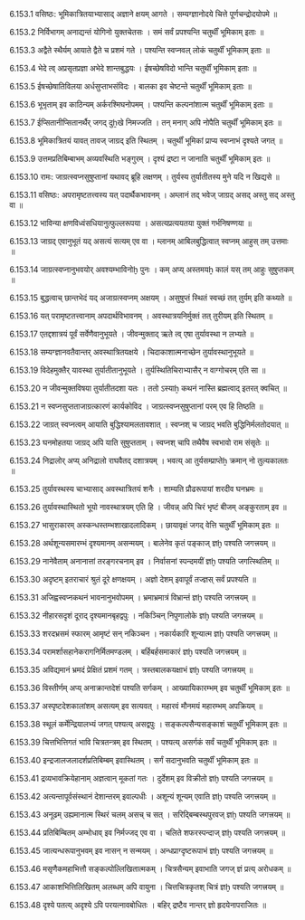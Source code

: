 6.153.1
वसिष्ठः:
भूमिकात्रितयाभ्यासाद् अज्ञाने क्षयम् आगते ।
सम्यग्ज्ञानोदये चित्ते पूर्णचन्द्रोदयोपमे ॥


6.153.2
निर्विभागम् अनाद्यन्तं योगिनो युक्तचेतसः ।
समं सर्वं प्रपश्यन्ति चतुर्थीं भूमिकाम् इताः ॥


6.153.3
अद्वैते स्थैर्यम् आयाते द्वैते च प्रशमं गते ।
पश्यन्ति स्वप्नवल् लोकं चतुर्थीं भूमिकाम् इताः ॥


6.153.4
भेदे त्व् अप्रसृतप्रज्ञा अभेदे शान्तबुद्धयः ।
ईषच्छेषविदो भान्ति चतुर्थीं भूमिकाम् इताः ॥


6.153.5
ईषच्छेषातिविलया अर्धसुप्ताभसंविदः ।
बालका इव चेष्टन्ते चतुर्थीं भूमिकाम् इताः ॥


6.153.6
भूभृताम् इव काठिन्यम् अर्करश्मिघनोपमम् ।
पश्यन्ति कल्पनांशात्म चतुर्थीं भूमिकाम् इताः ॥


6.153.7
ईप्सितानीप्सितानर्थैर् जगद् दुẖखे निमज्जति ।
तन् मनाग् अपि नोपैति चतुर्थीं भूमिकाम् इतः ॥


6.153.8
भूमिकात्रितयं यावत् तावज् जाग्रद् इति स्थितम् ।
चतुर्थीं भूमिकां प्राप्य स्वप्नाभं दृश्यते जगत् ॥


6.153.9
उत्तमप्रतिबिम्बाभम् अव्यवस्थिति भङ्गुरम् ।
दृश्यं द्रष्टा न जानाति चतुर्थीं भूमिकाम् इतः ॥


6.153.10
रामः:
जाग्रत्स्वप्नसुषुप्तानां यथावद् ब्रूहि लक्षणम् ।
तुर्यस्य तुर्यातीतस्य मुने यदि न खिद्यसे ॥


6.153.11
वसिष्ठः:
अपरामृष्टतत्त्वस्य यत् पदार्थैकभावनम् ।
अम्लानं तद् भवेज् जाग्रद् असद् अस्तु सद् अस्तु वा ॥


6.153.12
भाविन्या क्षणविध्वंसधियानुत्फुल्लरूपया ।
असत्यप्रत्ययतया युक्तं गर्भनिषण्णया ॥


6.153.13
जाग्रद् एवानुभूतं यद् असत्यं सत्यम् एव वा ।
म्लानम् आबिलबुद्धित्वात् स्वप्नम् आहुस् तम् उत्तमाः ॥


6.153.14
जाग्रत्स्वप्नानुभवयोर् अवश्यम्भाविनोḫ पुनः ।
कम् अप्य् अस्तमयẖ कालं यस् तम् आहुः सुषुप्तकम् ॥


6.153.15
बुद्धत्वाच् छान्तभेदं यद् अजाग्रत्स्वप्नम् अक्षयम् ।
असुषुप्तं स्थितं स्वच्छं तत् तुर्यम् इति कथ्यते ॥


6.153.16
यत् परामृष्टतत्त्वानाम् अपदार्थविभावनम् ।
अवस्थात्रयनिर्मुक्तं तत् तुरीयम् इति स्थितम् ॥


6.153.17
एतद्दशात्रयं पूर्वं सर्वेणैवानुभूयते ।
जीवन्मुक्ताद् ऋते त्व् एषा तुर्यावस्था न लभ्यते ॥


6.153.18
सम्यग्ज्ञानवतैवान्तर् अवस्थात्रितयक्षये ।
चिदाकाशात्मनाच्छेन तुर्यावस्थानुभूयते ॥


6.153.19
विदेहमुक्तैर् यावस्था तुर्यातीतानुभूयते ।
तुर्यस्थितिचिराभ्यासैर् न वाग्गोचरम् एति सा ॥


6.153.20
न जीवन्मुक्तविषया तुर्यातीतदशा यतः ।
ततो ऽस्याẖ कथनं नास्ति ब्रह्मत्वाद् इतरत् क्वचित् ॥


6.153.21
न स्वप्नसुप्तताजाग्रत्कारणं कार्यकोविद ।
जाग्रत्स्वप्नसुषुप्तानां परम् एव हि तिष्ठति ॥


6.153.22
जाग्रत् स्वप्नत्वम् आयाति बुद्धिश्यामलतावशात् ।
स्वप्नश् च जाग्रद् भवति बुद्धिनिर्मलतोदयात् ॥


6.153.23
घनमोहतया जाग्रद् अपि याति सुषुप्तताम् ।
स्वप्नश् चापि तथैवैष स्वभावो राम संसृतेः ॥


6.153.24
निद्रालोर् अप्य् अनिद्रालो राघवैतद् दशात्रयम् ।
भवत्य् आ तुर्यसम्प्राप्तेẖ क्रमान् नो तुल्यकालतः ॥


6.153.25
तुर्यावस्थस्य चाभ्यासाद् अवस्थात्रितयं शनैः ।
शाम्यति प्रौढरूपायां शरदीव घनभ्रमः ॥


6.153.26
तुर्यावस्थास्थितो भूयो नावस्थात्रयम् एति हि ।
जीवन्न् अपि चिरं भृष्टं बीजम् अङ्कुरताम् इव ॥


6.153.27
भासुराकारम् अस्कन्धस्तम्भशाखादलादिकम् ।
छायावृक्षं जगद् वेत्ति चतुर्थीं भूमिकाम् इतः ॥


6.153.28
अर्थशून्यसमारम्भं दृश्यमानम् असन्मयम् ।
बालेनेव कृतं पङ्काज् ज्ञḫ पश्यति जगत्त्रयम् ॥


6.153.29
नानेवैताम् अनानात्तां तरङ्गरचनाम् इव ।
निर्वासनां स्पन्दमयीं ज्ञḫ पश्यति जगत्स्थितिम् ॥


6.153.30
अदृष्टम् इतराचारं श्रुतं दूरे क्षणक्षयम् ।
अज्ञो देशम् इवापूर्वं तज्ज्ञस् सर्वं प्रपश्यति ॥


6.153.31
अजिह्वस्वप्नकथनं भावनानुभवोपमम् ।
भ्रमाभ्रमात्रं विभ्रान्तं ज्ञḫ पश्यति जगत्त्रयम् ॥


6.153.32
नीहारसदृशं दूराद् दृश्यमानबृहद्वपुः ।
नकिञ्चिन् निपुणालोके ज्ञḫ पश्यति जगत्त्रयम् ॥


6.153.33
शरदभ्रसमं स्फारम् आमृष्टं सन् नकिञ्चन ।
नकार्यकारि शून्यात्म ज्ञḫ पश्यति जगत्त्रयम् ॥


6.153.34
परामर्शासहानेकरागनिर्मितमण्डलम् ।
बर्हिबर्हसमाकारं ज्ञḫ पश्यति जगत्त्रयम् ॥


6.153.35
अविद्यमानं भ्रमदं प्रेक्षितं प्रशमं गतम् ।
त्रस्तबालकयक्षाभं ज्ञḫ पश्यति जगत्त्रयम् ॥


6.153.36
विस्तीर्णम् अप्य् अनाक्रान्तदेशं पश्यति सर्गकम् ।
आख्यायिकारम्भम् इव चतुर्थीं भूमिकाम् इतः ॥


6.153.37
अस्पृष्टदेशकालांशम् असत्यम् इव सत्यवत् ।
महारवं मौनमयं महारम्भम् अपक्रियम् ॥


6.153.38
स्थूलं कर्मेन्द्रियालभ्यं जगत् पश्यत्य् असद्वपुः ।
सङ्कल्पसैन्यसङ्काशं चतुर्थीं भूमिकाम् इतः ॥


6.153.39
चित्तभित्तिगतं भावि चित्रतन्त्रम् इव स्थितम् ।
पश्यत्य् असर्गकं सर्वं चतुर्थीं भूमिकाम् इतः ॥


6.153.40
इन्द्रजालजलादर्शप्रतिबिम्बम् इवास्थितम् ।
सर्गं सदानुभवति चतुर्थीं भूमिकाम् इतः ॥


6.153.41
द्रव्यभावक्रियेहानाम् अज्ञत्वान् मूकतां गतः ।
दुर्देशम् इव विक्रीतो ज्ञḫ पश्यति जगत्त्रयम् ॥


6.153.42
अत्यन्तापूर्वसंस्थानं देशान्तरम् इवाल्पधीः ।
अशून्यं शून्यम् एवाति ज्ञḫ पश्यति जगत्त्रयम् ॥


6.153.43
अनूढम् उह्यमानात्म स्थिरं चलम् असच् च सत् ।
सरिद्बिम्बस्थपुरवज् ज्ञḫ पश्यति जगत्त्रयम् ॥


6.153.44
प्रतिबिम्बितम् अम्भोधाव् इव निर्मज्जद् एव वा ।
चलिते शफरस्पन्दाज् ज्ञḫ पश्यति जगत्त्रयम् ॥


6.153.45
जात्यन्धरूपानुभवम् इव नासन् न सन्मयम् ।
अन्धप्राग्दृष्टरूपाभं ज्ञḫ पश्यति जगत्त्रयम् ॥


6.153.46
मसृणैकमहाभित्तौ सङ्कल्पोल्लिखितात्मकम् ।
चित्रसैन्यम् इवाभाति जगज् ज्ञं प्रत्य् अरोधकम् ॥


6.153.47
आकाशभित्तिलिखितम् अलब्धम् अपि वायुना ।
चित्तचित्रकृतश् चित्रं ज्ञḫ पश्यति जगत्त्रयम् ॥


6.153.48
दृश्ये पतत्य् अदृश्ये ऽपि परयत्नावबोधितः ।
बहिर् द्रष्टैव नान्तर् ज्ञो हृदयेनापराजितः ॥

